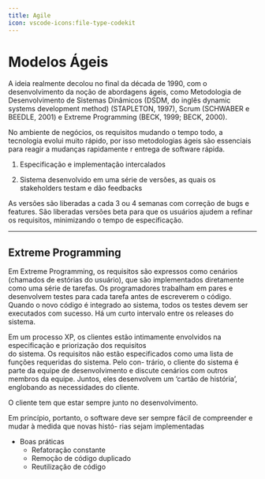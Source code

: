 ```yaml
---
title: Agile
icon: vscode-icons:file-type-codekit
---
```


# Modelos Ágeis

A ideia realmente decolou no final da década de 1990, com o desenvolvimento da noção de abordagens ágeis, como Metodologia de Desenvolvimento de Sistemas Dinâmicos (DSDM, do inglês dynamic systems development method) (STAPLETON, 1997), Scrum (SCHWABER e BEEDLE, 2001) e Extreme Programming (BECK, 1999; BECK, 2000).

No ambiente de negócios, os requisitos mudando o tempo todo, a tecnologia evolui muito rápido, por isso metodologias ágeis são essenciais para reagir a mudanças rapidamente r entrega de software rápida.

1. Especificação e implementação intercalados

2.  Sistema desenvolvido em uma série de versões, as quais os stakeholders testam e dão feedbacks

As versões são liberadas a cada 3 ou 4 semanas com correção de bugs e features. São liberadas versões beta para que os usuários ajudem a refinar os requisitos, minimizando o tempo de especificação.

---

## Extreme Programming

Em Extreme Programming, os requisitos são expressos como cenários (chamados de estórias do usuário), que são implementados diretamente como uma série de tarefas. Os programadores trabalham em pares e desenvolvem testes para cada tarefa antes de escreverem o código. Quando o novo código é integrado ao sistema, todos os testes devem ser executados com sucesso. Há um curto intervalo entre os releases do sistema.

Em um processo XP, os clientes estão intimamente envolvidos na especificação e priorização dos requisitos  
do sistema. Os requisitos não estão especificados como uma lista de funções requeridas do sistema. Pelo con- 
trário, o cliente do sistema é parte da equipe de desenvolvimento e discute cenários com outros membros da equipe. Juntos, eles desenvolvem um ‘cartão de história’, englobando as necessidades do cliente.

O cliente tem que estar sempre junto no desenvolvimento.

Em princípio, portanto, o software deve ser sempre fácil de compreender e mudar à medida que novas histó- 
rias sejam implementadas

- Boas práticas
  - Refatoração constante
  - Remoção de código duplicado
  - Reutilização de código